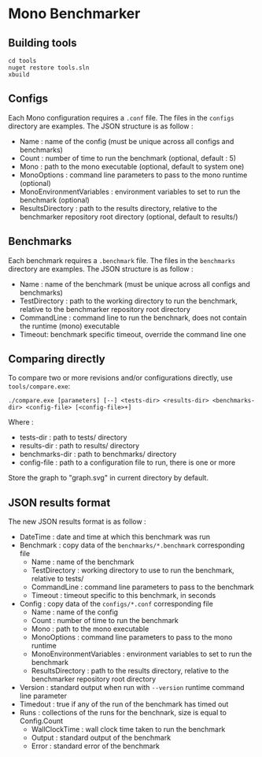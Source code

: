 # Mono Benchmarker

## Building tools

    cd tools
    nuget restore tools.sln
    xbuild

## Configs

Each Mono configuration requires a `.conf` file.  The files in the `configs` directory are examples. The JSON structure is as follow :
  - Name : name of the config (must be unique across all configs and benchmarks)
  - Count : number of time to run the benchmark (optional, default : 5)
  - Mono : path to the mono executable (optional, default to system one)
  - MonoOptions : command line parameters to pass to the mono runtime (optional)
  - MonoEnvironmentVariables : environment variables to set to run the benchmark (optional)
  - ResultsDirectory : path to the results directory, relative to the benchmarker repository root directory (optional, default to results/)

## Benchmarks

Each benchmark requires a `.benchmark` file. The files in the `benchmarks` directory are examples. The JSON structure is as follow :
  - Name : name of the benchmark (must be unique across all configs and benchmarks)
  - TestDirectory : path to the working directory to run the benchmark, relative to the benchmarker repository root directory
  - CommandLine : command line to run the benchnark, does not contain the runtime (mono) executable
  - Timeout: benchmark specific timeout, override the command line one

## Comparing directly

To compare two or more revisions and/or configurations directly, use `tools/compare.exe`:

    ./compare.exe [parameters] [--] <tests-dir> <results-dir> <benchmarks-dir> <config-file> [<config-file>+]

Where : 
  - tests-dir : path to tests/ directory
  - results-dir : path to results/ directory
  - benchmarks-dir : path to benchmarks/ directory
  - config-file : path to a configuration file to run, there is one or more

Store the graph to "graph.svg" in current directory by default.

## JSON results format

The new JSON results format is as follow :
  - DateTime : date and time at which this benchmark was run
  - Benchmark : copy data of the `benchmarks/*.benchmark` corresponding file
    - Name : name of the benchmark
    - TestDirectory : working directory to use to run the benchmark, relative to tests/
    - CommandLine : command line parameters to pass to the benchmark
    - Timeout : timeout specific to this benchmark, in seconds
  - Config : copy data of the `configs/*.conf` corresponding file
    - Name : name of the config
    - Count : number of time to run the benchmark
    - Mono : path to the mono executable
    - MonoOptions : command line parameters to pass to the mono runtime
    - MonoEnvironmentVariables : environment variables to set to run the benchmark
    - ResultsDirectory : path to the results directory, relative to the benchmarker repository root directory
  - Version : standard output when run with `--version` runtime command line parameter
  - Timedout : true if any of the run of the benchmark has timed out
  - Runs : collections of the runs for the benchnark, size is equal to Config.Count
    - WallClockTime : wall clock time taken to run the benchmark
    - Output : standard output of the benchmark
    - Error : standard error of the benchmark

